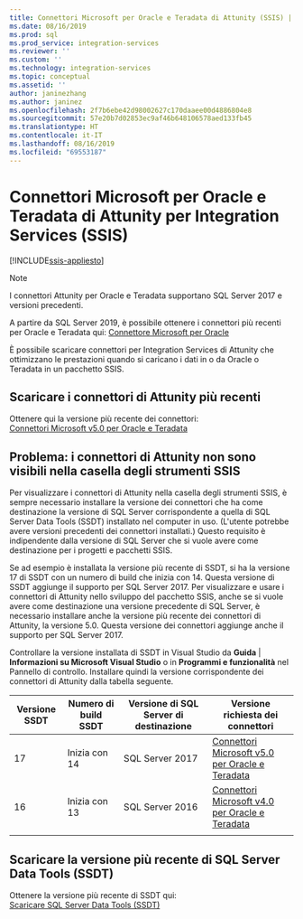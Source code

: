 ```yaml
---
title: Connettori Microsoft per Oracle e Teradata di Attunity (SSIS) | Microsoft Docs
ms.date: 08/16/2019
ms.prod: sql
ms.prod_service: integration-services
ms.reviewer: ''
ms.custom: ''
ms.technology: integration-services
ms.topic: conceptual
ms.assetid: ''
author: janinezhang
ms.author: janinez
ms.openlocfilehash: 2f7b6ebe42d98002627c170daaee00d4886804e8
ms.sourcegitcommit: 57e20b7d02853ec9af46b648106578aed133fb45
ms.translationtype: HT
ms.contentlocale: it-IT
ms.lasthandoff: 08/16/2019
ms.locfileid: "69553187"
---
```

# <a name="microsoft-connectors-for-oracle-and-teradata-by-attunity-for-integration-services-ssis"></a>Connettori Microsoft per Oracle e Teradata di Attunity per Integration Services (SSIS)

[!INCLUDE[ssis-appliesto](../includes/ssis-appliesto-ssvrpluslinux-asdb-asdw-xxx.md)]

> [!NOTE]
> I connettori Attunity per Oracle e Teradata supportano SQL Server 2017 e versioni precedenti.
>
> A partire da SQL Server 2019, è possibile ottenere i connettori più recenti per Oracle e Teradata qui: [Connettore Microsoft per Oracle](data-flow/oracle-connector.md)

È possibile scaricare connettori per Integration Services di Attunity che ottimizzano le prestazioni quando si caricano i dati in o da Oracle o Teradata in un pacchetto SSIS.

## <a name="download-the-latest-attunity-connectors"></a>Scaricare i connettori di Attunity più recenti

Ottenere qui la versione più recente dei connettori:  
[Connettori Microsoft v5.0 per Oracle e Teradata](https://www.microsoft.com/download/details.aspx?id=55179)

## <a name="issue---the-attunity-connectors-arent-visible-in-the-ssis-toolbox"></a>Problema: i connettori di Attunity non sono visibili nella casella degli strumenti SSIS

Per visualizzare i connettori di Attunity nella casella degli strumenti SSIS, è sempre necessario installare la versione dei connettori che ha come destinazione la versione di SQL Server corrispondente a quella di SQL Server Data Tools (SSDT) installato nel computer in uso. (L'utente potrebbe avere versioni precedenti dei connettori installati.) Questo requisito è indipendente dalla versione di SQL Server che si vuole avere come destinazione per i progetti e pacchetti SSIS.

Se ad esempio è installata la versione più recente di SSDT, si ha la versione 17 di SSDT con un numero di build che inizia con 14. Questa versione di SSDT aggiunge il supporto per SQL Server 2017. Per visualizzare e usare i connettori di Attunity nello sviluppo del pacchetto SSIS, anche se si vuole avere come destinazione una versione precedente di SQL Server, è necessario installare anche la versione più recente dei connettori di Attunity, la versione 5.0. Questa versione dei connettori aggiunge anche il supporto per SQL Server 2017.

Controllare la versione installata di SSDT in Visual Studio da **Guida** | **Informazioni su Microsoft Visual Studio** o in **Programmi e funzionalità** nel Pannello di controllo. Installare quindi la versione corrispondente dei connettori di Attunity dalla tabella seguente.

|Versione SSDT|Numero di build SSDT|Versione di SQL Server di destinazione|Versione richiesta dei connettori|
|---------|---------|---------|---------|
|17|Inizia con 14|SQL Server 2017|[Connettori Microsoft v5.0 per Oracle e Teradata](https://www.microsoft.com/download/details.aspx?id=55179)|
|16|Inizia con 13|SQL Server 2016|[Connettori Microsoft v4.0 per Oracle e Teradata](https://www.microsoft.com/download/details.aspx?id=52950)|
||||

## <a name="download-the-latest-sql-server-data-tools-ssdt"></a>Scaricare la versione più recente di SQL Server Data Tools (SSDT)

Ottenere la versione più recente di SSDT qui:  
[Scaricare SQL Server Data Tools (SSDT)](..//ssdt/download-sql-server-data-tools-ssdt.md)
